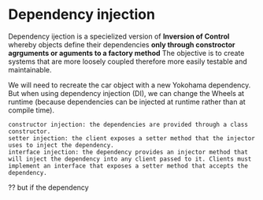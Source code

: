 # Dependency injection 

Dependency ijection is a specielized version of **Inversion of Control** whereby objects define their dependencies **only through constroctor agrguments or aguments to a factory method**
The objective is to create systems that are more loosely coupled therefore more easily testable and maintainable. 

We will need to recreate the car object with a new Yokohama dependency. 
But when using dependency injection (DI), we can change the Wheels at runtime (because dependencies can be injected at runtime rather than at compile time).

    constructor injection: the dependencies are provided through a class constructor.
    setter injection: the client exposes a setter method that the injector uses to inject the dependency.
    interface injection: the dependency provides an injector method that will inject the dependency into any client passed to it. Clients must implement an interface that exposes a setter method that accepts the dependency.

?? but if the dependency 